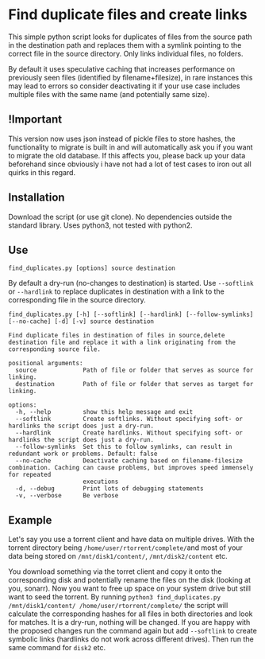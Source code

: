 # Find duplicate files and create links

This simple python script looks for duplicates of files from the source path in the destination path and replaces them with a symlink pointing to the correct file in the source directory. Only links individual files, no folders.

By default it uses speculative caching that increases performance on previously seen files (identified by filename+filesize), in rare instances this may lead to errors so consider deactivating it if your use case includes multiple files with the same name (and potentially same size).

## !Important

This version now uses json instead of pickle files to store hashes, the functionality to migrate is built in and will automatically ask you if you want to migrate the old database.
If this affects you, please back up your data beforehand since obviously i have not had a lot of test cases to iron out all quirks in this regard.

## Installation

Download the script (or use git clone).
No dependencies outside the standard library.
Uses python3, not tested with python2.

## Use

`find_duplicates.py [options] source destination`

By default a dry-run (no-changes to destination) is started. Use `--softlink` or `--hardlink` to replace duplicates in destination with a link to the corresponding file in the source directory.

```
find_duplicates.py [-h] [--softlink] [--hardlink] [--follow-symlinks] [--no-cache] [-d] [-v] source destination

Find duplicate files in destination of files in source,delete destination file and replace it with a link originating from the corresponding source file.

positional arguments:
  source             Path of file or folder that serves as source for linking.
  destination        Path of file or folder that serves as target for linking.

options:
  -h, --help         show this help message and exit
  --softlink         Create softlinks. Without specifying soft- or hardlinks the script does just a dry-run.
  --hardlink         Create hardlinks. Without specifying soft- or hardlinks the script does just a dry-run.
  --follow-symlinks  Set this to follow symlinks, can result in redundant work or problems. Default: false
  --no-cache         Deactivate caching based on filename-filesize combination. Caching can cause problems, but improves speed immensely for repeated
                     executions
  -d, --debug        Print lots of debugging statements
  -v, --verbose      Be verbose
  ```

  ## Example

  Let's say you use a torrent client and have data on multiple drives. With the torrent directory being `/home/user/rtorrent/complete/`and most of your data being stored on `/mnt/disk1/content/`, `/mnt/disk2/content` etc.

  You download something via the torret client and copy it onto the corresponding disk and potentially rename the files on the disk (looking at you, sonarr). Now you want to free up space on your system drive but still want to seed the torrent. By running `python3 find_duplicates.py /mnt/disk1/content/ /home/user/rtorrent/complete/` the script will calculate the corresponding hashes for all files in both directories and look for matches. It is a dry-run, nothing will be changed. If you are happy with the proposed changes run the command again but add `--softlink` to create symbolic links (hardlinks do not work across different drives). Then run the same command for `disk2` etc.
